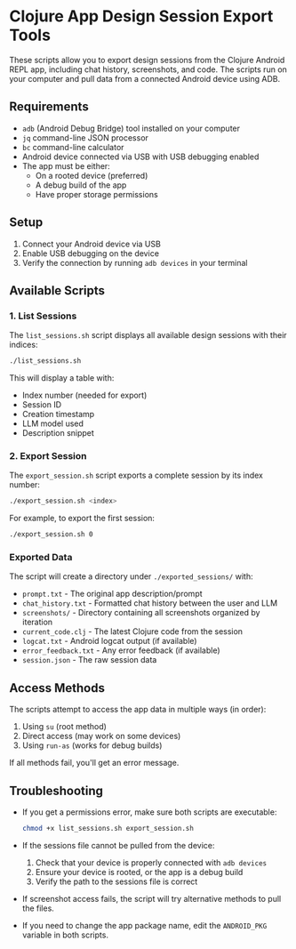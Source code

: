 # Clojure App Design Session Export Tools

These scripts allow you to export design sessions from the Clojure Android REPL app, including chat history, screenshots, and code. The scripts run on your computer and pull data from a connected Android device using ADB.

## Requirements

- `adb` (Android Debug Bridge) tool installed on your computer
- `jq` command-line JSON processor
- `bc` command-line calculator
- Android device connected via USB with USB debugging enabled
- The app must be either:
  - On a rooted device (preferred)
  - A debug build of the app
  - Have proper storage permissions

## Setup

1. Connect your Android device via USB
2. Enable USB debugging on the device
3. Verify the connection by running `adb devices` in your terminal

## Available Scripts

### 1. List Sessions

The `list_sessions.sh` script displays all available design sessions with their indices:

```bash
./list_sessions.sh
```

This will display a table with:
- Index number (needed for export)
- Session ID
- Creation timestamp
- LLM model used
- Description snippet

### 2. Export Session

The `export_session.sh` script exports a complete session by its index number:

```bash
./export_session.sh <index>
```

For example, to export the first session:
```bash
./export_session.sh 0
```

### Exported Data

The script will create a directory under `./exported_sessions/` with:

- `prompt.txt` - The original app description/prompt
- `chat_history.txt` - Formatted chat history between the user and LLM
- `screenshots/` - Directory containing all screenshots organized by iteration
- `current_code.clj` - The latest Clojure code from the session
- `logcat.txt` - Android logcat output (if available)
- `error_feedback.txt` - Any error feedback (if available)
- `session.json` - The raw session data

## Access Methods

The scripts attempt to access the app data in multiple ways (in order):

1. Using `su` (root method)
2. Direct access (may work on some devices)
3. Using `run-as` (works for debug builds)

If all methods fail, you'll get an error message.

## Troubleshooting

- If you get a permissions error, make sure both scripts are executable: 
  ```bash
  chmod +x list_sessions.sh export_session.sh
  ```

- If the sessions file cannot be pulled from the device:
  1. Check that your device is properly connected with `adb devices`
  2. Ensure your device is rooted, or the app is a debug build
  3. Verify the path to the sessions file is correct

- If screenshot access fails, the script will try alternative methods to pull the files.

- If you need to change the app package name, edit the `ANDROID_PKG` variable in both scripts. 